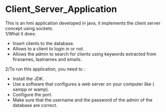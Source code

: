 # Client_Server_Application

This is an hmi application developed in java, it implements the client server concept using sockets.  
1/What it does:  
- Insert clients to the database.  
- Allows to a  client to login in or not.   
- Allows the admin to search for clients using keywords extracted from firsnames, lastnames and emails.  

2/To run this application, you need to :
- Install the JDK.
- Use a software that configures a web server on your computer like ( xampp or wamp). 
- Configure the port.
- Make sure that the username and the password of the admin of the database are correct.
